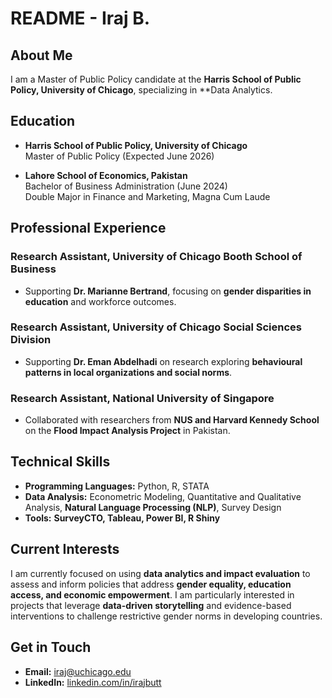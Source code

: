 # README - Iraj B.

## About Me
I am a Master of Public Policy candidate at the **Harris School of Public Policy, University of Chicago**, specializing in **Data Analytics.

## Education
- **Harris School of Public Policy, University of Chicago**  
  Master of Public Policy (Expected June 2026)  
  

- **Lahore School of Economics, Pakistan**  
  Bachelor of Business Administration (June 2024)  
  Double Major in Finance and Marketing, Magna Cum Laude

## Professional Experience

### Research Assistant, University of Chicago Booth School of Business
- Supporting **Dr. Marianne Bertrand**, focusing on **gender disparities in education** and workforce outcomes.

### Research Assistant, University of Chicago Social Sciences Division
- Supporting **Dr. Eman Abdelhadi** on research exploring **behavioural patterns in local organizations and social norms**.
  

### Research Assistant, National University of Singapore
- Collaborated with researchers from **NUS and Harvard Kennedy School** on the **Flood Impact Analysis Project** in Pakistan.

## Technical Skills
- **Programming Languages:** Python, R, STATA  
- **Data Analysis:** Econometric Modeling, Quantitative and Qualitative Analysis, **Natural Language Processing (NLP)**, Survey Design  
- **Tools:** **SurveyCTO, Tableau, Power BI, R Shiny**  

## Current Interests
I am currently focused on using **data analytics and impact evaluation** to assess and inform policies that address **gender equality, education access, and economic empowerment**. I am particularly interested in projects that leverage **data-driven storytelling** and evidence-based interventions to challenge restrictive gender norms in developing countries.

## Get in Touch
- **Email:** iraj@uchicago.edu  
- **LinkedIn:** [linkedin.com/in/irajbutt](https://www.linkedin.com/in/irajbutt)
